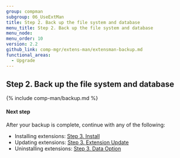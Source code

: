 ```yaml
---
group: compman
subgroup: 06_UseExtMan
title: Step 2. Back up the file system and database
menu_title: Step 2. Back up the file system and database
menu_node:
menu_order: 10
version: 2.2
github_link: comp-mgr/extens-man/extensman-backup.md
functional_areas:
  - Upgrade
---
```


## Step 2. Back up the file system and database

{% include comp-man/backup.md %}

#### Next step
After your backup is complete, continue with any of the following: 

*	Installing extensions: [Step 3. Install]({{page.baseurl}}/comp-mgr/extens-man/extensman-new-purchase.html)
*	Updating extensions: [Step 3. Extension Update]({{page.baseurl}}/comp-mgr/extens-man/extensman-update.html)
*	Uninstalling extensions: [Step 3. Data Option]({{page.baseurl}}/comp-mgr/extens-man/extensman-uninst-data.html)

